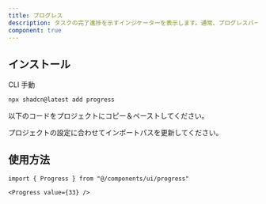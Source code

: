 ```yaml
---
title: プログレス
description: タスクの完了進捗を示すインジケーターを表示します。通常、プログレスバーとして表示されます。
component: true
---
```


<ComponentPreview
  name="progress-demo"
  title="異なる値を持つプログレスバー。"
  description="異なる値を持つプログレスバー。"
/>

## インストール

<CodeTabs>

<TabsList>
  <TabsTrigger value="cli">CLI</TabsTrigger>
  <TabsTrigger value="manual">手動</TabsTrigger>
</TabsList>
<TabsContent value="cli">

```bash
npx shadcn@latest add progress
```

</TabsContent>

<TabsContent value="manual">

<Steps>

<Step>以下のコードをプロジェクトにコピー＆ペーストしてください。</Step>

<ComponentSource name="progress" title="components/ui/progress.tsx" />

<Step>プロジェクトの設定に合わせてインポートパスを更新してください。</Step>

</Steps>

</TabsContent>

</CodeTabs>

## 使用方法

```tsx showLineNumbers
import { Progress } from "@/components/ui/progress"
```

```tsx showLineNumbers
<Progress value={33} />
```
